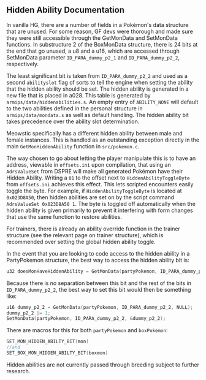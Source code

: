 ## Hidden Ability Documentation

In vanilla HG, there are a number of fields in a Pokémon's data structure that are unused.  For some reason, GF devs were thorough and made sure they were still accessible through the GetMonData and SetMonData functions.
In substructure 2 of the BoxMonData structure, there is 24 bits at the end that go unused, a u8 and a u16, which are accessed through SetMonData parameter ``ID_PARA_dummy_p2_1`` and ``ID_PARA_dummy_p2_2``, respectively.

The least significant bit is taken from ``ID_PARA_dummy_p2_2`` and used as a second ``abilityslot`` flag of sorts to tell the engine when setting the ability that the hidden ability should be set.
The hidden ability is generated in a new file that is placed in a028.  This table is generated by ``armips/data/hiddenabilities.s``.  An empty entry of ``ABILITY_NONE`` will default to the two abilities defined in the personal structure in ``armips/data/mondata.s`` as well as default handling.
The hidden ability bit takes precedence over the ability slot determination.

Meowstic specifically has a different hidden ability between male and female instances.  This is handled as an outstanding exception directly in the main ``GetMonHiddenAbility`` function in ``src/pokemon.c``.

The way chosen to go about letting the player manipulate this is to have an address, viewable in ``offsets.ini`` upon compilation, that using an ``AdrsValueSet`` from DSPRE will make all generated Pokémon have their Hidden Ability.
Writing a ``01`` to the offset next to ``HiddenAbilityToggleByte`` from ``offsets.ini`` achieves this effect.
This lets scripted encounters easily toggle the byte.  For example, if ``HiddenAbilityToggleByte`` is located at ``0x023D8A50``, then hidden abilities are set on by the script command ``AdrsValueSet 0x023D8A50 1``.  The byte is toggled off automatically when the hidden ability is given primarily to prevent it interfering with form changes that use the same function to restore abilities.

For trainers, there is already an ability override function in the trainer structure (see the relevant page on trainer structure), which is recommended over setting the global hidden ability toggle.

In the event that you are looking to code access to the hidden ability in a PartyPokemon structure, the best way to access the hidden ability bit is:

```c
u32 doesMonHaveHiddenAbility = GetMonData(partyPokemon, ID_PARA_dummy_p2_2, NULL) & 1;
```

Because there is no separation between this bit and the rest of the bits in ``ID_PARA_dummy_p2_2``, the best way to set this bit would then be something like:

```c
u16 dummy_p2_2 = GetMonData(partyPokemon, ID_PARA_dummy_p2_2, NULL);
dummy_p2_2 |= 1;
SetMonData(partyPokemon, ID_PARA_dummy_p2_2, &dummy_p2_2);
```

There are macros for this for both ``partyPokemon`` and ``boxPokemon``:
```c
SET_MON_HIDDEN_ABILTY_BIT(mon)
//and
SET_BOX_MON_HIDDEN_ABILTY_BIT(boxmon)
```
Hidden abilities are not currently passed through breeding subject to further research.
